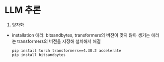 # LLM 추론
   
1. 양자화
- installation 에러: bitsandbytes, transformers의 버전이 맞지 않아 생기는 에러는 transformers의 버전을 지정해 설치해서 해결
   ```
   pip install torch transformers==4.38.2 accelerate
   pip install bitsandbytes
   ```
